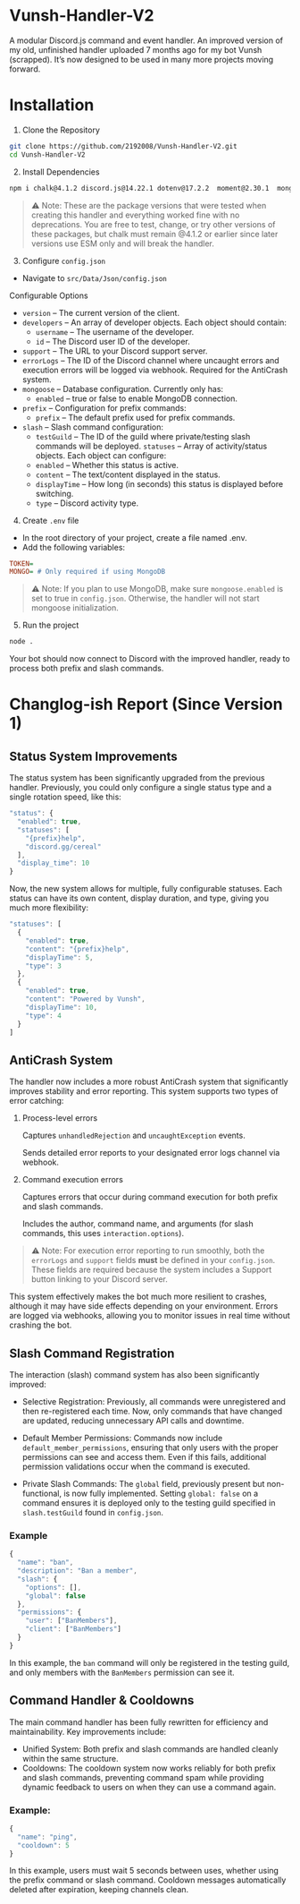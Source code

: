 # Vunsh-Handler-V2
A modular Discord.js command and event handler. An improved version of my old, unfinished handler uploaded 7 months ago for my bot Vunsh (scrapped). It’s now designed to be used in many more projects moving forward.

# Installation

1. Clone the Repository
```bash
git clone https://github.com/2192008/Vunsh-Handler-V2.git
cd Vunsh-Handler-V2
```

2. Install Dependencies
```bash
npm i chalk@4.1.2 discord.js@14.22.1 dotenv@17.2.2  moment@2.30.1  mongoose@8.18.00
```
> ⚠️ Note: These are the package versions that were tested when creating this handler and everything worked fine with no deprecations. You are free to test, change, or try other versions of these packages, but chalk must remain @4.1.2 or earlier since later versions use ESM only and will break the handler.

3. Configure `config.json`
- Navigate to `src/Data/Json/config.json`

Configurable Options
- `version` – The current version of the client.
- `developers` – An array of developer objects. Each object should contain:
  - `username` – The username of the developer.
  - `id` – The Discord user ID of the developer.
- `support` – The URL to your Discord support server.
- `errorLogs` – The ID of the Discord channel where uncaught errors and execution errors will be logged via webhook. Required for the AntiCrash system.
- `mongoose` – Database configuration. Currently only has:
  - `enabled` – true or false to enable MongoDB connection.
- `prefix` – Configuration for prefix commands:
  - `prefix` – The default prefix used for prefix commands.
- `slash` – Slash command configuration:
  - `testGuild` – The ID of the guild where private/testing slash commands will be deployed.
`statuses` – Array of activity/status objects. Each object can configure:
  - `enabled` – Whether this status is active.
  - `content` – The text/content displayed in the status.
  - `displayTime` – How long (in seconds) this status is displayed before switching.
  - `type` – Discord activity type.

4. Create `.env` file

- In the root directory of your project, create a file named .env.
- Add the following variables:
```ini
TOKEN=
MONGO= # Only required if using MongoDB
```
> ⚠️ Note: If you plan to use MongoDB, make sure `mongoose.enabled` is set to true in `config.json`. Otherwise, the handler will not start mongoose initialization.

5. Run the project
```bash
node .
```
Your bot should now connect to Discord with the improved handler, ready to process both prefix and slash commands.

# Changlog-ish Report (Since Version 1)

## Status System Improvements
The status system has been significantly upgraded from the previous handler. Previously, you could only configure a single status type and a single rotation speed, like this:
```js
"status": {
  "enabled": true,
  "statuses": [
    "{prefix}help",
    "discord.gg/cereal"
  ],
  "display_time": 10
}
```
Now, the new system allows for multiple, fully configurable statuses. Each status can have its own content, display duration, and type, giving you much more flexibility:
```js
"statuses": [
  {
    "enabled": true,
    "content": "{prefix}help",
    "displayTime": 5,
    "type": 3
  },
  {
    "enabled": true,
    "content": "Powered by Vunsh",
    "displayTime": 10,
    "type": 4
  }
]
```

## AntiCrash System
The handler now includes a more robust AntiCrash system that significantly improves stability and error reporting. This system supports two types of error catching:

1. Process-level errors
  
   Captures `unhandledRejection` and `uncaughtException` events.

   Sends detailed error reports to your designated error logs channel via webhook.

3. Command execution errors

   Captures errors that occur during command execution for both prefix and slash commands.
   
   Includes the author, command name, and arguments (for slash commands, this uses `interaction.options`).

> ⚠️ Note: For execution error reporting to run smoothly, both the `errorLogs` and `support` fields **must** be defined in your `config.json`. These fields are required because the system includes a Support button linking to your Discord server.

This system effectively makes the bot much more resilient to crashes, although it may have side effects depending on your environment. Errors are logged via webhooks, allowing you to monitor issues in real time without crashing the bot.

## Slash Command Registration
The interaction (slash) command system has also been significantly improved:

- Selective Registration: Previously, all commands were unregistered and then re-registered each time. Now, only commands that have changed are updated, reducing unnecessary API calls and downtime.

- Default Member Permissions: Commands now include `default_member_permissions`, ensuring that only users with the proper permissions can see and access them. Even if this fails, additional permission validations occur when the command is executed.

- Private Slash Commands: The `global` field, previously present but non-functional, is now fully implemented. Setting `global: false` on a command ensures it is deployed only to the testing guild specified in `slash.testGuild` found in `config.json`.

### Example
```js
{
  "name": "ban",
  "description": "Ban a member",
  "slash": {
    "options": [],
    "global": false
  },
  "permissions": {
    "user": ["BanMembers"],
    "client": ["BanMembers"]
  }
}
```
In this example, the `ban` command will only be registered in the testing guild, and only members with the `BanMembers` permission can see it.

## Command Handler & Cooldowns
The main command handler has been fully rewritten for efficiency and maintainability. Key improvements include:

- Unified System: Both prefix and slash commands are handled cleanly within the same structure.
- Cooldowns: The cooldown system now works reliably for both prefix and slash commands, preventing command spam while providing dynamic feedback to users on when they can use a command again.

### Example:

```js
{
  "name": "ping",
  "cooldown": 5
}
```

In this example, users must wait 5 seconds between uses, whether using the prefix command or slash command. Cooldown messages automatically deleted after expiration, keeping channels clean.
